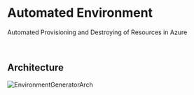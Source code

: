 # Automated Environment
Automated Provisioning and Destroying of Resources in Azure

</BR>

## Architecture

![EnvironmentGeneratorArch](https://github.com/ThePreston/AutomatedEnvironment/assets/84995595/61188051-eba4-40cc-a61c-b8816d1b3f99)
